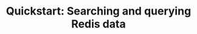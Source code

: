 ---
title: "Quickstart: Searching and querying Redis data"
linkTitle: Quickstart
description: Learn how to search and query your Redis data
weight: 1
---